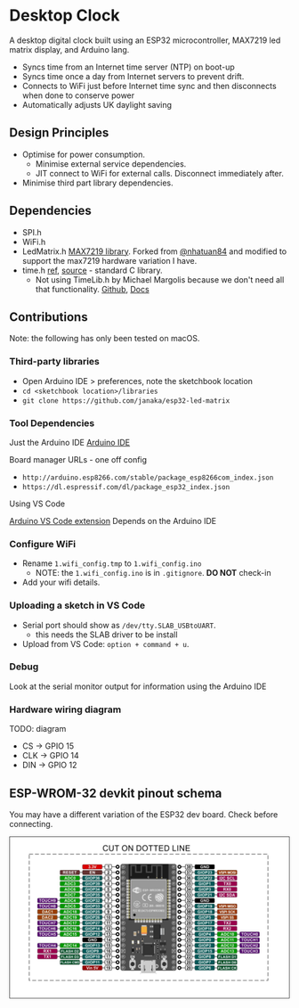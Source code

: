 # Desktop Clock

A desktop digital clock built using an ESP32 microcontroller, MAX7219 led matrix display, and Arduino lang.

- Syncs time from an Internet time server (NTP) on boot-up
- Syncs time once a day from Internet servers to prevent drift.
- Connects to WiFi just before Internet time sync and then disconnects when done to conserve power
- Automatically adjusts UK daylight saving

## Design Principles

- Optimise for power consumption.
  - Minimise external service dependencies.
  - JIT connect to WiFi for external calls. Disconnect immediately after.
- Minimise third part library dependencies.

## Dependencies

- SPI.h
- WiFi.h
- LedMatrix.h [MAX7219 library](https://github.com/janaka/esp32-led-matrix). Forked from [@nhatuan84](https://github.com/nhatuan84/esp32-led-matrix) and modified to support the max7219 hardware variation I have.
- time.h [ref](https://en.wikibooks.org/wiki/C_Programming/time.h), [source](https://github.com/esp8266/Arduino/blob/master/cores/esp8266/time.cpp) - standard C library.
  - Not using TimeLib.h by Michael Margolis because we don't need all that functionality. [Github](https://www.pjrc.com/teensy/td_libs_Time.html), [Docs](https://www.pjrc.com/teensy/td_libs_Time.html)

## Contributions

Note: the following has only been tested on macOS.

### Third-party libraries

- Open Arduino IDE > preferences, note the sketchbook location
- `cd <sketchbook location>/libraries`
- `git clone https://github.com/janaka/esp32-led-matrix`

### Tool Dependencies

Just the Arduino IDE
[Arduino IDE](https://www.arduino.cc/en/main/software#download)

Board manager URLs - one off config

- `http://arduino.esp8266.com/stable/package_esp8266com_index.json`
- `https://dl.espressif.com/dl/package_esp32_index.json`

Using VS Code

[Arduino VS Code extension](https://marketplace.visualstudio.com/items?itemName=vsciot-vscode.vscode-arduino)
Depends on the Arduino IDE

### Configure WiFi

- Rename `1.wifi_config.tmp` to `1.wifi_config.ino`
  - NOTE: the `1.wifi_config.ino` is in `.gitignore`. **DO NOT** check-in
- Add your wifi details.

### Uploading a sketch in VS Code

- Serial port should show as `/dev/tty.SLAB_USBtoUART`.
  - this needs the SLAB driver to be install
- Upload from VS Code: `option + command + u`.

### Debug

Look at the serial monitor output for information using the Arduino IDE

### Hardware wiring diagram

TODO: diagram

- CS  -> GPIO 15
- CLK -> GPIO 14
- DIN -> GPIO 12

## ESP-WROM-32 devkit pinout schema

You may have a different variation of the ESP32 dev board. Check before connecting.

![ESP-WROM-32 devkit pinout schema](./docs/assets/esp-wrom-32_devkit_schema.jpg)